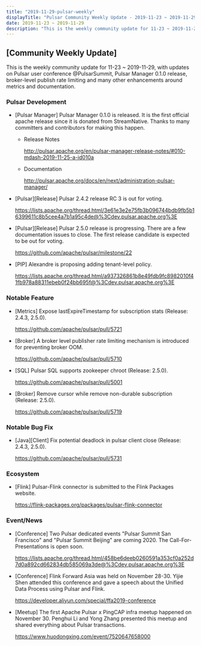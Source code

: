 ```yaml
---
title: "2019-11-29-pulsar-weekly"
displayTitle: "Pulsar Community Weekly Update - 2019-11-23 ~ 2019-11-29"
date: 2019-11-23 ~ 2019-11-29
description: "This is the weekly community update for 11-23 ~ 2019-11-29, with updates on Pulsar user conference @PulsarSummit, Pulsar Manager 0.1.0 release, broker-level publish rate limiting and many other enhancements around metrics and documentation."
---
```


## [Community Weekly Update] 

This is the weekly community update for 11-23 ~ 2019-11-29, with updates on Pulsar user conference @PulsarSummit, Pulsar Manager 0.1.0 release, broker-level publish rate limiting and many other enhancements around metrics and documentation.

### Pulsar Development

- [Pulsar Manager] Pulsar Manager 0.1.0 is released. It is the first official apache release since it is donated from StreamNative. Thanks to many committers and contributors for making this happen.

    - Release Notes
    
        http://pulsar.apache.org/en/pulsar-manager-release-notes/#010-mdash-2019-11-25-a-id010a
    
    - Documentation

        http://pulsar.apache.org/docs/en/next/administration-pulsar-manager/
    
- [Pulsar][Release] Pulsar 2.4.2 release RC 3 is out for voting.

    https://lists.apache.org/thread.html/3e61e3e2e75fb3b096744bdb9fb5b16399611c8b5cee4a7b1a95c4de@%3Cdev.pulsar.apache.org%3E
    
- [Pulsar][Release] Pulsar 2.5.0 release is progressing. There are a few documentation issues to close. The first release candidate is expected to be out for voting.

    https://github.com/apache/pulsar/milestone/22
    
- [PIP] Alexandre is proposing adding tenant-level policy.

    https://lists.apache.org/thread.html/a937326861b8e49fdb9fc8982010f41fb978a88311ebeb0f24bb695f@%3Cdev.pulsar.apache.org%3E

### Notable Feature

- [Metrics] Expose lastExpireTimestamp for subscription stats (Release: 2.4.3, 2.5.0).

    https://github.com/apache/pulsar/pull/5721
    
- [Broker] A broker level publisher rate limiting mechanism is introduced for preventing broker OOM.

    https://github.com/apache/pulsar/pull/5710
    
- [SQL] Pulsar SQL supports zookeeper chroot (Release: 2.5.0).

    https://github.com/apache/pulsar/pull/5001
    
- [Broker] Remove cursor while remove non-durable subscription (Release: 2.5.0).

    https://github.com/apache/pulsar/pull/5719
    

### Notable Bug Fix

- [Java][Client] Fix potential deadlock in pulsar client close (Release: 2.4.3, 2.5.0).

    https://github.com/apache/pulsar/pull/5731


### Ecosystem

- [Flink] Pulsar-Flink connector is submitted to the Flink Packages website.

    https://flink-packages.org/packages/pulsar-flink-connector


### Event/News

- [Conference] Two Pulsar dedicated events "Pulsar Summit San Francisco" and "Pulsar Summit Beijing" are coming 2020. The Call-For-Presentations is open soon.

    https://lists.apache.org/thread.html/458be6deeb0260591a353cf0a252d7d0a892cd662834db585069a3de@%3Cdev.pulsar.apache.org%3E

- [Conference] Flink Forward Asia was held on November 28-30. Yijie Shen attended this conference and gave a speech about the Unified Data Process using Pulsar and Flink.

    https://developer.aliyun.com/special/ffa2019-conference

- [Meetup] The first Apache Pulsar x PingCAP infra meetup happened on November 30. Penghui Li and Yong Zhang presented this meetup and shared everything about Pulsar transactions.

    https://www.huodongxing.com/event/7520647658000
